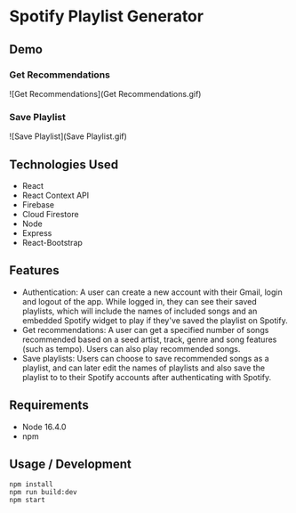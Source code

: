# Spotify Playlist Generator

## Demo

### Get Recommendations

![Get Recommendations](Get Recommendations.gif)

### Save Playlist

![Save Playlist](Save Playlist.gif)

## Technologies Used

* React
* React Context API
* Firebase
* Cloud Firestore
* Node
* Express
* React-Bootstrap

## Features

* Authentication: A user can create a new account with their Gmail, login and logout of the app. While logged in, they can see their saved playlists, which will include the names of included songs and an embedded Spotify widget to play if they've saved the playlist on Spotify.
* Get recommendations: A user can get a specified number of songs recommended based on a seed artist, track, genre and song features (such as tempo). Users can also play recommended songs.
* Save playlists: Users can choose to save recommended songs as a playlist, and can later edit the names of playlists and also save the playlist to to their Spotify accounts after authenticating with Spotify.

## Requirements

* Node 16.4.0
* npm

## Usage / Development

```
npm install
npm run build:dev
npm start
```
